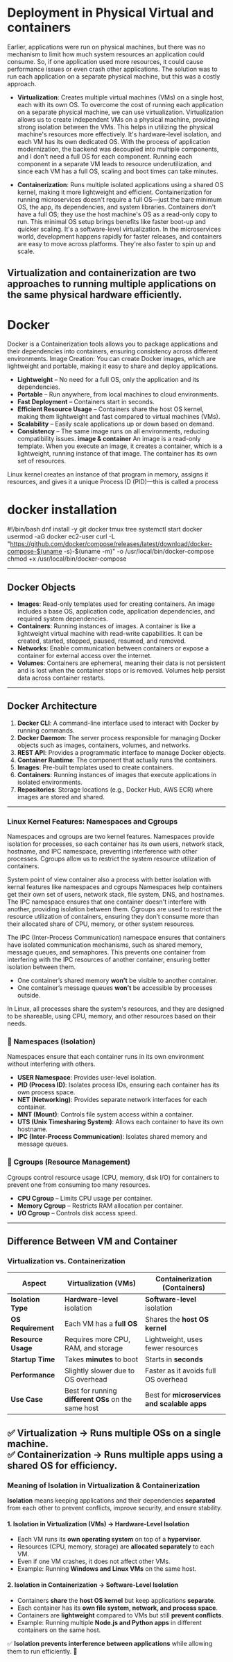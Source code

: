 # Deployment in Physical Virtual and containers

Earlier, applications were run on physical machines, but there was no mechanism to limit how much system resources an application could consume. So, if one application used more resources, it could cause performance issues or even crash other applications. The solution was to run each application on a separate physical machine, but this was a costly approach.

- **Virtualization**: Creates multiple virtual machines (VMs) on a single host, each with its own OS.
To overcome the cost of running each application on a separate physical machine, we can use virtualization. Virtualization allows us to create independent VMs on a physical machine, providing strong isolation between the VMs. This helps in utilizing the physical machine's resources more effectively. It's hardware-level isolation, and each VM has its own dedicated OS. With the process of application modernization, the backend was decoupled into multiple components, and I don't need a full OS for each component. Running each component in a separate VM leads to resource underutilization, and since each VM has a full OS, scaling and boot times can take minutes.

- **Containerization**: Runs multiple isolated applications using a shared OS kernel, making it more lightweight and efficient.
Containerization for running microservices doesn't require a full OS—just the bare minimum OS, the app, its dependencies, and system libraries. Containers don't have a full OS; they use the host machine's OS as a read-only copy to run. This minimal OS setup brings benefits like faster boot-up and quicker scaling. It's a software-level virtualization. In the microservices world, development happens rapidly for faster releases, and containers are easy to move across platforms. They're also faster to spin up and scale.

Virtualization and containerization are two approaches to running multiple applications on the same physical hardware efficiently.
---
# Docker
Docker is a Containerization tools allows you to package applications and their dependencies into containers, ensuring consistency across different environments.
Image Creation: You can create Docker images, which are lightweight and portable, making it easy to share and deploy applications.
- **Lightweight** – No need for a full OS, only the application and its dependencies.  
- **Portable** – Run anywhere, from local machines to cloud environments.  
- **Fast Deployment** – Containers start in seconds.  
- **Efficient Resource Usage** – Containers share the host OS kernel, making them lightweight and fast compared to virtual machines (VMs).  
- **Scalability** – Easily scale applications up or down based on demand.  
- **Consistency** – The same image runs on all environments, reducing compatibility issues.
**image & container**
An image is a read-only template. When you execute an image, it creates a container, which is a lightweight, running instance of that image. The container has its own set of resources.

Linux kernel creates an instance of that program in memory, assigns it resources, and gives it a unique Process ID (PID)—this is called a process

# docker installation
#!/bin/bash
dnf install -y git docker tmux tree
systemctl start docker
usermod -aG docker ec2-user
curl -L "https://github.com/docker/compose/releases/latest/download/docker-compose-$(uname -s)-$(uname -m)" -o /usr/local/bin/docker-compose
chmod +x /usr/local/bin/docker-compose

---

## **Docker Objects**  
- **Images**: Read-only templates used for creating containers. An image includes a base OS, application code, application dependencies, and required system dependencies.  
- **Containers**: Running instances of images. A container is like a lightweight virtual machine with read-write capabilities. It can be created, started, stopped, paused, resumed, and removed.  
- **Networks**: Enable communication between containers or expose a container for external access over the internet.  
- **Volumes**: Containers are ephemeral, meaning their data is not persistent and is lost when the container stops or is removed. Volumes help persist data across container restarts.  

---

## **Docker Architecture**  
1. **Docker CLI**: A command-line interface used to interact with Docker by running commands.  
2. **Docker Daemon**: The server process responsible for managing Docker objects such as images, containers, volumes, and networks.  
3. **REST API**: Provides a programmatic interface to manage Docker objects.  
4. **Container Runtime**: The component that actually runs the containers.  
5. **Images**: Pre-built templates used to create containers.  
6. **Containers**: Running instances of images that execute applications in isolated environments.  
7. **Repositories**: Storage locations (e.g., Docker Hub, AWS ECR) where images are stored and shared.  

---
### Linux Kernel Features: Namespaces and Cgroups

Namespaces and cgroups are two kernel features. Namespaces provide isolation for processes, so each container has its own users, network stack, hostname, and IPC namespace, preventing interference with other processes. Cgroups allow us to restrict the system resource utilization of containers.

System point of view container also a process with better isolation with kernal features like namespaces and cgroups
Namespaces help containers get their own set of users, network stack, file system, DNS, and hostnames. The IPC namespace ensures that one container doesn't interfere with another, providing isolation between them. Cgroups are used to restrict the resource utilization of containers, ensuring they don’t consume more than their allocated share of CPU, memory, or other system resources.

The IPC (Inter-Process Communication) namespace ensures that containers have isolated communication mechanisms, such as shared memory, message queues, and semaphores. This prevents one container from interfering with the IPC resources of another container, ensuring better isolation between them.

- One container’s shared memory **won’t** be visible to another container.  
- One container’s message queues **won’t** be accessible by processes outside.  

In Linux, all processes share the system's resources, and they are designed to be shareable, using CPU, memory, and other resources based on their needs.

### **📌 Namespaces** (Isolation)  
Namespaces ensure that each container runs in its own environment without interfering with others.    
- **USER Namespace**: Provides user-level isolation.  
- **PID (Process ID)**: Isolates process IDs, ensuring each container has its own process space.
- **NET (Networking)**: Provides separate network interfaces for each container.
- **MNT (Mount)**: Controls file system access within a container.
- **UTS (Unix Timesharing System)**: Allows each container to have its own hostname.
- **IPC (Inter-Process Communication)**: Isolates shared memory and message queues.

### **📌 Cgroups (Resource Management)**  
Cgroups control resource usage (CPU, memory, disk I/O) for containers to prevent one from consuming too many resources.  
- **CPU Cgroup** – Limits CPU usage per container.  
- **Memory Cgroup** – Restricts RAM allocation per container.  
- **I/O Cgroup** – Controls disk access speed. 
---

## **Difference Between VM and Container**  

### **Virtualization vs. Containerization**  

| **Aspect**          | **Virtualization** (VMs) | **Containerization** (Containers) |  
|--------------------|------------------------|---------------------------------|  
| **Isolation Type** | **Hardware-level** isolation | **Software-level** isolation |  
| **OS Requirement** | Each VM has a **full OS** | Shares the **host OS kernel** |  
| **Resource Usage** | Requires more CPU, RAM, and storage | Lightweight, uses fewer resources |  
| **Startup Time**   | Takes **minutes** to boot | Starts in **seconds** |  
| **Performance**    | Slightly slower due to OS overhead | Faster as it avoids full OS overhead |  
| **Use Case**       | Best for running **different OSs** on the same host | Best for **microservices and scalable apps** |  

✅ **Virtualization** → Runs multiple OSs on a single machine.  
✅ **Containerization** → Runs multiple apps using a shared OS for efficiency.
---

### **Meaning of Isolation in Virtualization & Containerization**  

**Isolation** means keeping applications and their dependencies **separated** from each other to prevent conflicts, improve security, and ensure stability.  

#### **1. Isolation in Virtualization (VMs) → Hardware-Level Isolation**  
- Each VM runs its **own operating system** on top of a **hypervisor**.  
- Resources (CPU, memory, storage) are **allocated separately** to each VM.  
- Even if one VM crashes, it does not affect other VMs.  
- Example: Running **Windows and Linux VMs** on the same host.  

#### **2. Isolation in Containerization → Software-Level Isolation**  
- Containers **share** the **host OS kernel** but keep applications **separate**.  
- Each container has its **own file system, network, and process space**.  
- Containers are **lightweight** compared to VMs but still **prevent conflicts**.  
- Example: Running multiple **Node.js and Python apps** in different containers on the same host.  

✅ **Isolation prevents interference between applications** while allowing them to run efficiently. 🚀
